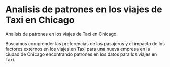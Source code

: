 # Analisis de patrones en los viajes de Taxi en Chicago
Analisis de patrones en los viajes de Taxi en Chicago

Buscamos comprender las preferencias de los pasajeros y el impacto de los factores externos en los viajes en Taxi para una nueva empresa en la ciudad de Chicago encontrando patrones en los datos para los viajes en Taxi.

